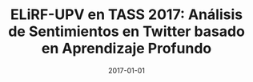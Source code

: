 ---
title: "ELiRF-UPV en TASS 2017: Análisis de Sentimientos en Twitter basado en Aprendizaje Profundo"
collection: publications
venue: "CEUR"
date: 2017-01-01
citation: 'Lluis Felip Hurtado Oliver; Ferran Pla Santamaría; José Ángel González Barba. ELiRF-UPV en TASS 2017: Análisis de Sentimientos en Twitter basado en Aprendizaje Profundo. "Proceedings of TASS 2017: Workshop on Sentiment Analysis at SEPLN co-located with 33nd SEPLN Conference (SEPLN 2017)". pp. 29 - 34. CEUR'
---